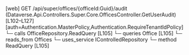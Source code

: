 [web] GET /api/super/offices/{officeId:Guid}/audit  (Dataverse.Api.Controllers.Super.Core.OfficesController.GetUserAudit)  [L102–L127] [auth=Authentication.MasterPolicy,Authentication.RequireTenantIdPolicy]
  └─ calls OfficeRepository.ReadQuery [L105]
  └─ queries Office [L105]
    └─ reads_from Offices
  └─ uses_service IControlledRepository<Office>
    └─ method ReadQuery [L105]

